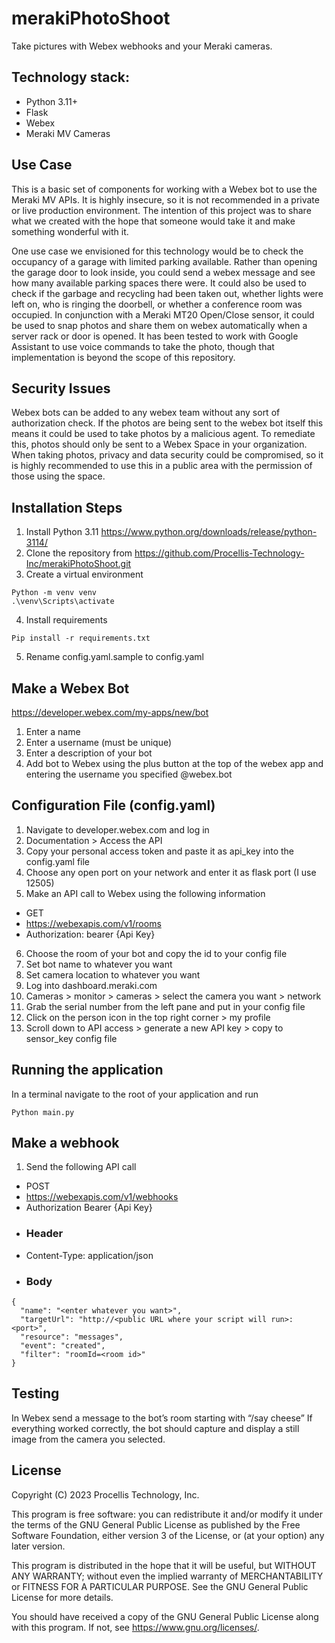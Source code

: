# merakiPhotoShoot
Take pictures with Webex webhooks and your Meraki cameras.

## Technology stack: 
* Python 3.11+
* Flask
* Webex
* Meraki MV Cameras

## Use Case
This is a basic set of components for working with a Webex bot to use the Meraki MV APIs.  It is highly insecure, so it is not recommended in a private or live production environment.  The intention of this project was to share what we created with the hope that someone would take it and make something wonderful with it.

One use case we envisioned for this technology would be to check the occupancy of a garage with limited parking available.  Rather than opening the garage door to look inside, you could send a webex message and see how many available parking spaces there were.  It could also be used to check if the garbage and recycling had been taken out, whether lights were left on, who is ringing the doorbell, or whether a conference room was occupied.  In conjunction with a Meraki MT20 Open/Close sensor, it could be used to snap photos and share them on webex automatically when a server rack or door is opened.  It has been tested to work with Google Assistant to use voice commands to take the photo, though that implementation is beyond the scope of this repository.

## Security Issues
Webex bots can be added to any webex team without any sort of authorization check.  If the photos are being sent to the webex bot itself this means it could be used to take photos by a malicious agent.  To remediate this, photos should only be sent to a Webex Space in your organization.
When taking photos, privacy and data security could be compromised, so it is highly recommended to use this in a public area with the permission of those using the space.

## Installation Steps
1.	Install Python 3.11
https://www.python.org/downloads/release/python-3114/
2.	Clone the repository from https://github.com/Procellis-Technology-Inc/merakiPhotoShoot.git
3.	Create a virtual environment
```
Python -m venv venv
.\venv\Scripts\activate
```
4.	Install requirements
```
Pip install -r requirements.txt
```
5.	Rename config.yaml.sample to config.yaml

## Make a Webex Bot
https://developer.webex.com/my-apps/new/bot
1.	Enter a name
2.	Enter a username (must be unique)
3.	Enter a description of your bot
4.	Add bot to Webex using the plus button at the top of the webex app and entering the username you specified @webex.bot

## Configuration File (config.yaml)
1.	Navigate to developer.webex.com and log in
2.	Documentation > Access the API
3.	Copy your personal access token and paste it as api_key into the config.yaml file
4.	Choose any open port on your network and enter it as flask port (I use 12505)
5.	Make an API call to Webex using the following information
-	GET
-	https://webexapis.com/v1/rooms
-	Authorization: bearer {Api Key}
6.	Choose the room of your bot and copy the id to your config file
7.	Set bot name to whatever you want
8.	Set camera location to whatever you want
9.	Log into dashboard.meraki.com
10.	Cameras > monitor > cameras > select the camera you want > network
11.	Grab the serial number from the left pane and put in your config file
12.	Click on the person icon in the top right corner > my profile
13.	Scroll down to API access > generate a new API key > copy to sensor_key config file

## Running the application
In a terminal navigate to the root of your application and run
```
Python main.py
```

## Make a webhook
1.	Send the following API call
-	POST
-	https://webexapis.com/v1/webhooks
- Authorization Bearer {Api Key}
-  ###	Header
-  Content-Type: application/json
-  ###	Body
``` 
{
  "name": "<enter whatever you want>",
  "targetUrl": "http://<public URL where your script will run>:<port>",
  "resource": "messages",
  "event": "created",
  "filter": "roomId=<room id>"
}
```
## Testing
In Webex send a message to the bot’s room starting with “/say cheese”
If everything worked correctly, the bot should capture and display a still image from the camera you selected.

## License
Copyright (C) 2023 Procellis Technology, Inc.

This program is free software: you can redistribute it and/or modify
it under the terms of the GNU General Public License as published by
the Free Software Foundation, either version 3 of the License, or
(at your option) any later version.

This program is distributed in the hope that it will be useful,
but WITHOUT ANY WARRANTY; without even the implied warranty of
MERCHANTABILITY or FITNESS FOR A PARTICULAR PURPOSE.  See the
GNU General Public License for more details.

You should have received a copy of the GNU General Public License
along with this program.  If not, see <https://www.gnu.org/licenses/>.
